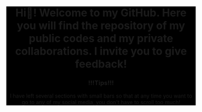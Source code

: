 <header style="background-color:black;">
  <h1>Hi👋! Welcome to my GitHub. Here you will find the repository of my public codes and my private collaborations. I invite you to give feedback!</h1>
  <h3>!!!Tips!!!</h3>
  <p>I have left several sections with small bars so that at any time you want to go to any of my social media, you don't have to scroll too much!</p>
</header>
